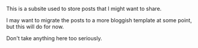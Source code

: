 This is a subsite used to store posts that I might want to share.

I may want to migrate the posts to a more bloggish template at some point, but this will do for now.

Don't take anything here too seriously.
